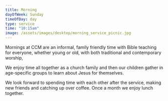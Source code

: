 ```yaml
---
title: Morning
dayOfWeek: Sunday
timeOfDay: day
type: service
time: "10:15am"
image: /assets/images/desktop/morning_service_picnic.jpg
---
```

Mornings at CCM are an informal, family friendly time with Bible teaching for everyone, whether young or old, with both traditional and contemporary worship, 

We enjoy time all together as a church family and then our children gather in age-specific groups to learn about Jesus for themselves.

We look forward to spending time with each other after the service, making new friends and catching up over coffee. Once a month we enjoy lunch together.
